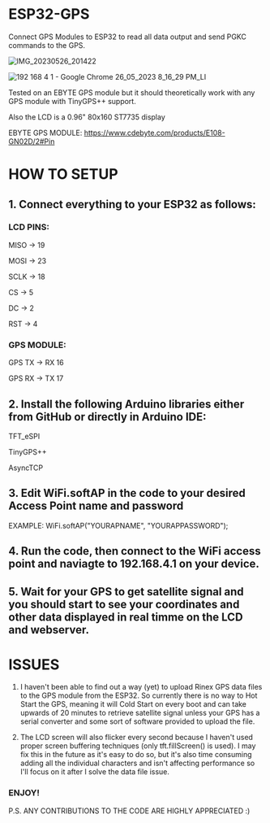 # ESP32-GPS
Connect GPS Modules to ESP32 to read all data output and send PGKC commands to the GPS.

![IMG_20230526_201422](https://github.com/OldMate6288/ESP32-GPS/assets/93004427/4c8c65c4-607f-4fed-b6c3-9a64cb975a39)


![192 168 4 1 - Google Chrome 26_05_2023 8_16_29 PM_LI](https://github.com/OldMate6288/ESP32-GPS/assets/93004427/02642071-29f9-414b-b561-8150f53eaeb4)


Tested on an EBYTE GPS module but it should theoretically work with any GPS module with TinyGPS++ support.

Also the LCD is a 0.96" 80x160 ST7735 display

EBYTE GPS MODULE: https://www.cdebyte.com/products/E108-GN02D/2#Pin

# HOW TO SETUP

## 1. Connect everything to your ESP32 as follows:

### LCD PINS:

MISO -> 19

MOSI -> 23

SCLK -> 18

CS   -> 5

DC   -> 2

RST  -> 4

### GPS MODULE:

GPS TX -> RX 16

GPS RX -> TX 17

## 2. Install the following Arduino libraries either from GitHub or directly in Arduino IDE:

TFT_eSPI

TinyGPS++

AsyncTCP

## 3. Edit WiFi.softAP in the code to your desired Access Point name and password

EXAMPLE:
WiFi.softAP("YOURAPNAME", "YOURAPPASSWORD");

## 4. Run the code, then connect to the WiFi access point and naviagte to 192.168.4.1 on your device.

## 5. Wait for your GPS to get satellite signal and you should start to see your coordinates and other data displayed in real timme on the LCD and webserver.

# ISSUES

1. I haven't been able to find out a way (yet) to upload Rinex GPS data files to the GPS module from the ESP32. So currently there is no way to Hot Start the GPS, meaning it will Cold Start on every boot and can take upwards of 20 minutes to retrieve satellite signal unless your GPS has a serial converter and some sort of software provided to upload the file.

2. The LCD screen will also flicker every second because I haven't used proper screen buffering techniques (only tft.fillScreen() is used). I may fix this in the future as it's easy to do so, but it's also time consuming adding all the individual characters and isn't affecting performance so I'll focus on it after I solve the data file issue.



### ENJOY!

P.S. ANY CONTRIBUTIONS TO THE CODE ARE HIGHLY APPRECIATED :)
